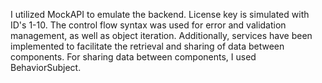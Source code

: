 I utilized MockAPI to emulate the backend.
License key is simulated with ID's 1-10. 
The control flow syntax was used for error and validation management, as well as object iteration. 
Additionally, services have been implemented to facilitate the retrieval and sharing of data between components.
For sharing data between components, I used BehaviorSubject.
